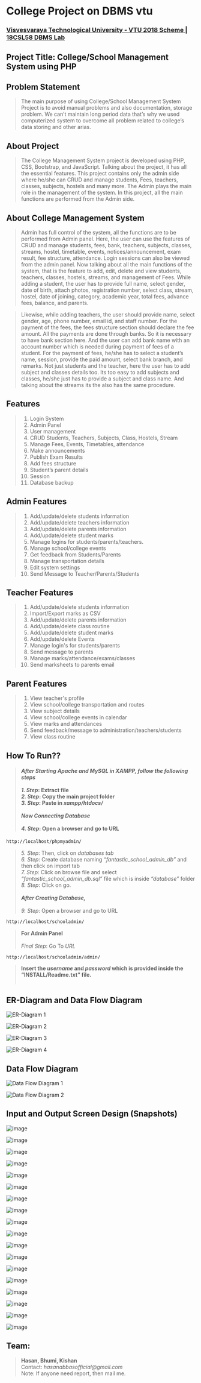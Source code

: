# College Project on DBMS vtu
### [Visvesvaraya Technological University - VTU 2018 Scheme | 18CSL58 DBMS Lab](https://vtu.ac.in/en/)

## Project Title: College/School Management System using PHP

## Problem Statement
> The main purpose of using College/School Management System Project is to avoid manual problems and also documentation, storage problem. We can’t maintain long period data that’s why we used computerized system to overcome all problem related to college’s data storing and other arias.

## About Project
> The College Management System project is developed using PHP, CSS, Bootstrap, and JavaScript. Talking about the project, it has all the essential features. This project contains only the admin side where he/she can CRUD and manage students, Fees, teachers, classes, subjects, hostels and many more. The Admin plays the main role in the management of the system. In this project, all the main functions are performed from the Admin side.

## About College Management System
> Admin has full control of the system, all the functions are to be performed from Admin panel. Here, the user can use the features of CRUD and manage students, fees, bank, teachers, subjects, classes, streams, hostel, timetable, events, notices/announcement, exam result, fee structure, attendance. Login sessions can also be viewed from the admin panel. Now talking about all the main functions of the system, that is the feature to add, edit, delete and view students, teachers, classes, hostels, streams, and management of Fees. While adding a student, the user has to provide full name, select gender, date of birth, attach photos, registration number, select class, stream, hostel, date of joining, category, academic year, total fees, advance fees, balance, and parents.

> Likewise, while adding teachers, the user should provide name, select gender, age, phone number, email id, and staff number. For the payment of the fees, the fees structure section should declare the fee amount. All the payments are done through banks. So it is necessary to have bank section here. And the user can add bank name with an account number which is needed during payment of fees of a student. For the payment of fees, he/she has to select a student’s name, session, provide the paid amount, select bank branch, and remarks. Not just students and the teacher, here the user has to add subject and classes details too. Its too easy to add subjects and classes, he/she just has to provide a subject and class name. And talking about the streams its the also has the same procedure.

## Features

> 1. Login System
> 2. Admin Panel
> 3. User management
> 4. CRUD Students, Teachers, Subjects, Class, Hostels, Stream
> 5. Manage Fees, Events, Timetables, attendance
> 6. Make announcements
> 7. Publish Exam Results
> 8. Add fees structure
> 9. Student’s parent details
> 10. Session
> 11. Database backup

## Admin Features

> 1. Add/update/delete students information
> 2. Add/update/delete teachers information
> 3. Add/update/delete parents information
> 4. Add/update/delete student marks
> 5. Manage logins for students/parents/teachers.
> 6. Manage school/college events
> 7. Get feedback from Students/Parents
> 8. Manage transportation details
> 9. Edit system settings
> 10. Send Message to Teacher/Parents/Students

## Teacher Features

> 1. Add/update/delete students information
> 2. Import/Export marks as CSV
> 3. Add/update/delete parents information
> 4. Add/update/delete class routine
> 5. Add/update/delete student marks
> 6. Add/update/delete Events
> 7. Manage login's for students/parents
> 8. Send message to parents
> 9. Manage marks/attendance/exams/classes
> 10. Send marksheets to parents email

## Parent Features

> 1. View teacher's profile
> 2. View school/college transportation and routes
> 3. View subject details
> 4. View school/college events in calendar
> 5. View marks and attendances
> 6. Send feedback/message to administration/teachers/students
> 7. View class routine

## How To Run??
> #### _After Starting Apache and MySQL in XAMPP, follow the following steps_<br><br>_1. Step_: Extract file<br>_2. Step_: Copy the main project folder<br>_3. Step_: Paste in _xampp/htdocs/_<br><br>**_Now Connecting Database_**<br><br>_4. Step_: Open a browser and go to URL

```sh
http://localhost/phpmyadmin/
```
> _5. Step_: Then, click on _databases tab_ <br>_6. Step_: Create database naming _“fantastic_school_admin_db”_ and then click on import tab  <br>_7. Step_: Click on browse file and select _“fantastic_school_admin_db.sql”_ file which is inside _“database”_ folder <br>_8. Step_: Click on go.  <br><br>**_After Creating Database,_** <br><br>_9. Step_: Open a browser and go to URL

```sh
http://localhost/schooladmin/
```
> **For Admin Panel**<br><br>_Final Step_: Go To _URL_

```sh
http://localhost/schooladmin/admin/
```
> **Insert the _username_ and _password_ which is provided inside the “INSTALL/Readme.txt” file.**
<br><br>

## ER-Diagram and Data Flow Diagram
![ER-Diagram 1](https://github.com/hasanabbasindia/college_management/assets/63557548/c862d4f6-6da3-4601-a4ee-d2b81f1bee76)

![ER-Diagram 2](https://github.com/hasanabbasindia/college_management/assets/63557548/eda259f6-c1b1-40ba-b14b-cd674b0cd4cb)

![ER-Diagram 3](https://github.com/hasanabbasindia/college_management/assets/63557548/70cbe1a1-fae4-4cce-92e4-12f05811ffc8)

![ER-Diagram 4](https://github.com/hasanabbasindia/college_management/assets/63557548/bf4c9e53-93e6-4355-af97-aa68474b1b10)

## Data Flow Diagram

![Data Flow Diagram 1](https://github.com/hasanabbasindia/college_management/assets/63557548/847f8bff-9a72-4f28-8e1e-6e91c8fc70f6)

![Data Flow Diagram 2](https://github.com/hasanabbasindia/college_management/assets/63557548/2135c53e-112f-4b5d-8ffe-00518d987356)

## Input and Output Screen Design (Snapshots)

![image](https://github.com/hasanabbasindia/college_management/assets/63557548/07d0b551-1be9-4972-92b4-d8ded0d2ef8f)

![image](https://github.com/hasanabbasindia/college_management/assets/63557548/b63abaea-4af7-499b-985e-36f674207dfa)

![image](https://github.com/hasanabbasindia/college_management/assets/63557548/dfc32b8f-818b-44c1-aa48-0aeacba18eac)

![image](https://github.com/hasanabbasindia/college_management/assets/63557548/1cc44877-51c5-42d3-9421-b965931bbd89)

![image](https://github.com/hasanabbasindia/college_management/assets/63557548/3d0cb5f0-75db-4874-9ccc-5a19b9111566)

![image](https://github.com/hasanabbasindia/college_management/assets/63557548/07c01886-fc63-451b-96f7-e8ba31a456d2)

![image](https://github.com/hasanabbasindia/college_management/assets/63557548/5033fc14-3971-4c63-9dfe-b1f4407fe7b0)

![image](https://github.com/hasanabbasindia/college_management/assets/63557548/fdd1e97b-c8cb-4082-8b38-e48e970e1f46)

![image](https://github.com/hasanabbasindia/college_management/assets/63557548/6c9c2fed-da21-4a4e-8adb-c7c2bff13065)

![image](https://github.com/hasanabbasindia/college_management/assets/63557548/ab49532f-734b-43c7-92b9-f265db4c0ace)

![image](https://github.com/hasanabbasindia/college_management/assets/63557548/5e862242-19da-4bb6-bb36-6c7393faab51)

![image](https://github.com/hasanabbasindia/college_management/assets/63557548/25063e86-4d89-49f8-8520-02f5d34e7d54)

![image](https://github.com/hasanabbasindia/college_management/assets/63557548/39e276c9-3bca-4ed8-bbe7-14eeef914479)

![image](https://github.com/hasanabbasindia/college_management/assets/63557548/3c889789-a86b-4f1d-aa13-3168e01ff13e)

![image](https://github.com/hasanabbasindia/college_management/assets/63557548/21ded1ad-85d0-4a18-b758-665051b3f0f6)

![image](https://github.com/hasanabbasindia/college_management/assets/63557548/7934f1c9-ed8a-45a4-a895-7e73a4c2ec86)

![image](https://github.com/hasanabbasindia/college_management/assets/63557548/3c342934-65e9-4c5d-8cec-aeba180cea67)

![image](https://github.com/hasanabbasindia/college_management/assets/63557548/4a2ba560-4046-48e3-a2f0-4fd7181cb634)

## Team:
> **Hasan, Bhumi, Kishan** <br>Contact: _hasanabbasofficial@gmail.com_ <br>Note: If anyone need report, then mail me.
